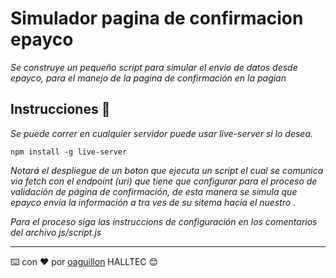 # Simulador pagina de confirmacion epayco

_Se construye un pequeño script para simular el envio de datos desde epayco, para el manejo de la pagina de confirmación en la pagian_

## Instrucciones 🚀

_Se puede correr en cualquier servidor puede usar live-server si lo desea._

```
npm install -g live-server
```

_Notará el despliegue de un boton que ejecuta un script el cual se comunica via fetch con el endpoint (uri) que tiene que configurar para el proceso de validación de página de confirmación, de esta manera se simula que epayco envía la información a tra ves de su sitema hacia el nuestro ._

_Para el proceso siga las instruccions de configuración en los comentarios del archivo js/script.js_

---
⌨️ con ❤️ por [oaguillon](https://github.com/oaguillon) HALLTEC 😊
